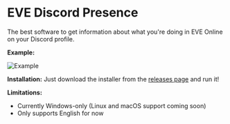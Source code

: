 # EVE Discord Presence

The best software to get information about what you're doing in EVE Online on your Discord profile.

**Example:**

![Example](https://doggo.ninja/ffzAm8.png)

**Installation:** Just download the installer from the [releases page](https://github.com/kognise/eve-discordrp/releases/latest) and run it!

**Limitations:**

- Currently Windows-only (Linux and macOS support coming soon)
- Only supports English for now
